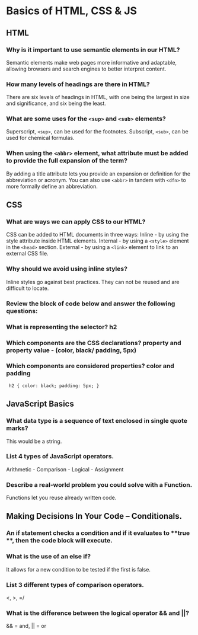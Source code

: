 # Basics of HTML, CSS & JS
## HTML 
### Why is it important to use semantic elements in our HTML?
Semantic elements make web pages more informative and adaptable, allowing browsers and search engines to better interpret content.

### How many levels of headings are there in HTML?
There are six levels of headings in HTML, with one being the largest in size and significance, and six being the least.

### What are some uses for the `<sup>` and `<sub>` elements?
Superscript, `<sup>`, can be used for the footnotes.  Subscript, `<sub>`, can be used for chemical formulas.

### When using the `<abbr>` element, what attribute must be added to provide the full expansion of the term?
By adding a title attribute lets you provide an expansion or definition for the abbreviation or acronym. You can also use `<abbr>` in tandem with `<dfn>` to more formally define an abbreviation. 


## CSS
### What are ways we can apply CSS to our HTML?
CSS can be added to HTML documents in three ways: 
Inline - by using the style attribute inside HTML elements. 
Internal - by using a `<style>` element in the `<head>` section. 
External - by using a `<link>` element to link to an external CSS file.

### Why should we avoid using inline styles?
Inline styles go against best practices.  They can not be reused and are difficult to locate.

### Review the block of code below and answer the following questions:

### What is representing the selector? h2

### Which components are the CSS declarations? property and property value - (color, black/ padding, 5px)

### Which components are considered properties? color and padding
  
` h2 {
     color: black;
     padding: 5px;
   }`


## JavaScript Basics

### What data type is a sequence of text enclosed in single quote marks?
This would be a string.

### List 4 types of JavaScript operators.
Arithmetic - Comparison - Logical - Assignment

### Describe a real-world problem you could solve with a Function.
Functions let you reuse already written code.


## Making Decisions In Your Code – Conditionals.

### An if statement checks a **condition** and if it evaluates to **true **, then the code block will execute.

### What is the use of an else if?
It allows for a new condition to be tested if the first is false.

### List 3 different types of comparison operators.
<, >, =/

### What is the difference between the logical operator && and ||?

&& = and, || = or
